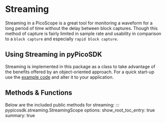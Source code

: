 <!-- Copyright (C) 2018-2022 Pico Technology Ltd. See LICENSE file for terms. -->
# Streaming
Streaming in a PicoScope is a great tool for monitoring a waveform for a long period of time
without the delay between block captures. Though this method of capture is fairly limited in 
sample rate and usability in comparison to a `block capture` and especially `rapid block capture`.

## Using Streaming in pyPicoSDK
Streaming is implemented in this package as a class to take advantage of the benefits offered by an object-oriented approach.
For a quick start-up use the [example code](https://github.com/JamesPicoTech/pyPicoSDK/blob/main/examples/streaming) and alter it to your application.

## Methods & Functions
Below are the included public methods for streaming:
::: pypicosdk.streaming.StreamingScope
    options:
        show_root_toc_entry: true
        summary: true